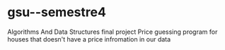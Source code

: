 # gsu--semestre4
Algorithms And Data Structures final project
Price guessing program for houses that doesn't have a price infromation in our data
